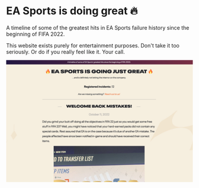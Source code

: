 # EA Sports is doing great 🔥
A timeline of some of the greatest hits in EA Sports failure history since the beginning of FIFA 2022.

This website exists purely for entertainment purposes. Don't take it too seriously. Or do if you really feel like it. Your call.

![Screenshot for your entertainment!](https://raw.githubusercontent.com/sthewissen/easports-is-doing-great/main/screenshot.jpg)